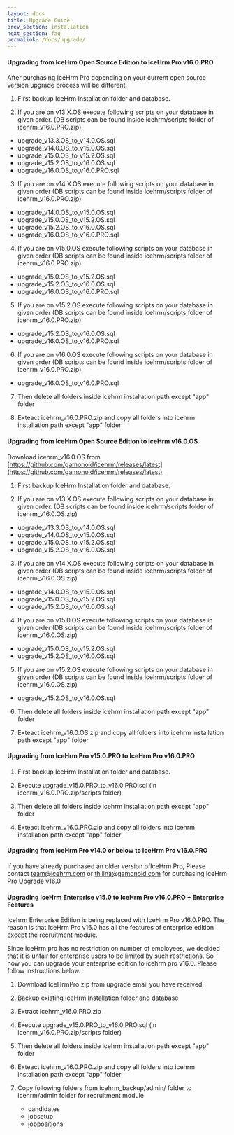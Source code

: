 ```yaml
---
layout: docs
title: Upgrade Guide
prev_section: installation
next_section: faq
permalink: /docs/upgrade/
---
```


#### Upgrading from IceHrm Open Source Edition to IceHrm Pro v16.0.PRO

After purchasing IceHrm Pro depending on your current open source version upgrade process will be different.

1. First backup IceHrm Installation folder and database.

2. If you are on v13.X.OS execute following scripts on your database in given order. (DB scripts can be found inside icehrm/scripts folder of icehrm_v16.0.PRO.zip)
 - upgrade_v13.3.OS_to_v14.0.OS.sql
 - upgrade_v14.0.OS_to_v15.0.OS.sql
 - upgrade_v15.0.OS_to_v15.2.OS.sql
 - upgrade_v15.2.OS_to_v16.0.OS.sql
 - upgrade_v16.0.OS_to_v16.0.PRO.sql
 
3. If you are on v14.X.OS execute following scripts on your database in given order (DB scripts can be found inside icehrm/scripts folder of icehrm_v16.0.PRO.zip)
 - upgrade_v14.0.OS_to_v15.0.OS.sql
 - upgrade_v15.0.OS_to_v15.2.OS.sql
 - upgrade_v15.2.OS_to_v16.0.OS.sql
 - upgrade_v16.0.OS_to_v16.0.PRO.sql
 
4. If you are on v15.0.OS execute following scripts on your database in given order (DB scripts can be found inside icehrm/scripts folder of icehrm_v16.0.PRO.zip)
 - upgrade_v15.0.OS_to_v15.2.OS.sql
 - upgrade_v15.2.OS_to_v16.0.OS.sql
 - upgrade_v16.0.OS_to_v16.0.PRO.sql
 
5. If you are on v15.2.OS execute following scripts on your database in given order (DB scripts can be found inside icehrm/scripts folder of icehrm_v16.0.PRO.zip)
 - upgrade_v15.2.OS_to_v16.0.OS.sql
 - upgrade_v16.0.OS_to_v16.0.PRO.sql

6. If you are on v16.0.OS execute following scripts on your database in given order (DB scripts can be found inside icehrm/scripts folder of icehrm_v16.0.PRO.zip)
 - upgrade_v16.0.OS_to_v16.0.PRO.sql
 
7. Then delete all folders inside icehrm installation path except "app" folder

8. Exteact icehrm_v16.0.PRO.zip and copy all folders into icehrm installation path except "app" folder


#### Upgrading from IceHrm Open Source Edition to IceHrm v16.0.OS

Download icehrm_v16.0.OS from [https://github.com/gamonoid/icehrm/releases/latest](https://github.com/gamonoid/icehrm/releases/latest)

1. First backup IceHrm Installation folder and database.

2. If you are on v13.X.OS execute following scripts on your database in given order. (DB scripts can be found inside icehrm/scripts folder of icehrm_v16.0.OS.zip)
 - upgrade_v13.3.OS_to_v14.0.OS.sql
 - upgrade_v14.0.OS_to_v15.0.OS.sql
 - upgrade_v15.0.OS_to_v15.2.OS.sql
 - upgrade_v15.2.OS_to_v16.0.OS.sql
 
3. If you are on v14.X.OS execute following scripts on your database in given order (DB scripts can be found inside icehrm/scripts folder of icehrm_v16.0.OS.zip)
 - upgrade_v14.0.OS_to_v15.0.OS.sql
 - upgrade_v15.0.OS_to_v15.2.OS.sql
 - upgrade_v15.2.OS_to_v16.0.OS.sql
 
4. If you are on v15.0.OS execute following scripts on your database in given order (DB scripts can be found inside icehrm/scripts folder of icehrm_v16.0.OS.zip)
 - upgrade_v15.0.OS_to_v15.2.OS.sql
 - upgrade_v15.2.OS_to_v16.0.OS.sql
 
5. If you are on v15.2.OS execute following scripts on your database in given order (DB scripts can be found inside icehrm/scripts folder of icehrm_v16.0.OS.zip)
 - upgrade_v15.2.OS_to_v16.0.OS.sql 
 
6. Then delete all folders inside icehrm installation path except "app" folder

7. Exteact icehrm_v16.0.OS.zip and copy all folders into icehrm installation path except "app" folder


#### Upgrading from IceHrm Pro v15.0.PRO to IceHrm Pro v16.0.PRO

1. First backup IceHrm Installation folder and database.

2. Execute upgrade_v15.0.PRO_to_v16.0.PRO.sql (in icehrm_v16.0.PRO.zip/scripts folder)

3. Then delete all folders inside icehrm installation path except "app" folder

4. Exteact icehrm_v16.0.PRO.zip and copy all folders into icehrm installation path except "app" folder



#### Upgrading from IceHrm Pro v14.0 or below to IceHrm Pro v16.0.PRO

If you have already purchased an older version ofIceHrm Pro, Please contact team@icehrm.com or thilina@gamonoid.com for purchasing IceHrm Pro Upgrade v16.0

#### Upgrading IceHrm Enterprise v15.0 to IceHrm Pro v16.0.PRO + Enterprise Features

Icehrm Enterprise Edition is being replaced with IceHrm Pro v16.0.PRO. The reason is that 
IceHrm Pro v16.0 has all the features of enterprise edition except the recruitment module.

Since IceHrm pro has no restriction on number of employees, we decided that it is unfair for 
enterprise users to be limited by such restrictions. So now you can upgrade your enterprise
edition to icehrm pro v16.0. Please follow instructions below.


1. Download IceHrmPro.zip from upgrade email you have received

2. Backup existing IceHrm Installation folder and database

3. Extract icehrm_v16.0.PRO.zip

4. Execute upgrade_v15.0.PRO_to_v16.0.PRO.sql (in icehrm_v16.0.PRO.zip/scripts folder)

5. Then delete all folders inside icehrm installation path except "app" folder

6. Exteact icehrm_v16.0.PRO.zip and copy all folders into icehrm installation path except "app" folder

7. Copy following folders from icehrm_backup/admin/ folder to icehrm/admin folder for recruitment module
    - candidates
    - jobsetup
    - jobpositions
    